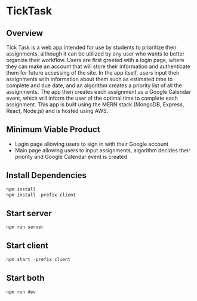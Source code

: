 # TickTask

## Overview

Tick Task is a web app intended for use by students to prioritize their assignments, although it can be utilized by any user who wants to better organize their workflow.
Users are first greeted with a login page, where they can make an account that will store their information and authenticate them for future accessing of the site. In the app itself, users input their assignments with information about them such as estimated time to complete and due date, and an algorithm creates a priority list of all the assignments. The app then creates each assignment as a Google Calendar event, which will inform the user of the optimal time to complete each assignment.
This app is built using the MERN stack (MongoDB, Express, React, Node.js) and is hosted using AWS.

## Minimum Viable Product
- Login page allowing users to sign in with their Google account
- Main page allowing users to input assignments, algorithm decides their priority and Google Calendar event is created

## Install Dependencies

```javascript
npm install
npm install -prefix client
```

## Start server

```javascript
npm run server
```

## Start client

```javascript
npm start -prefix client
```

## Start both

```javascript
npm run dev
```
